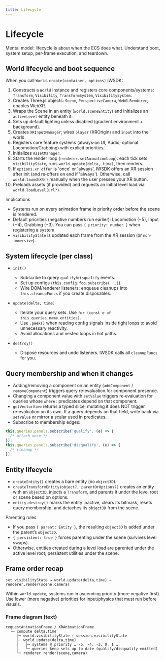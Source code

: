 ```yaml
---
title: Lifecycle
---
```


# Lifecycle

Mental model: lifecycle is about when the ECS does what. Understand boot, system setup, per‑frame execution, and teardown.

## World lifecycle and boot sequence

When you call `World.create(container, options)` IWSDK:

1. Constructs a `World` instance and registers core components/systems: `Transform`, `Visibility`, `TransformSystem`, `VisibilitySystem`.
2. Creates Three.js objects: `Scene`, `PerspectiveCamera`, `WebGLRenderer`; enables WebXR.
3. Wraps the Scene in an entity (`world.sceneEntity`) and initializes an `activeLevel` entity beneath it.
4. Sets up default lighting unless disabled (gradient environment + background).
5. Creates `XRInputManager`; wires `player` (XROrigin) and `input` into the world.
6. Registers core feature systems (always‑on UI, Audio; optional Locomotion/Grabbing) with explicit priorities.
7. Initializes `AssetManager`.
8. Starts the render loop (`renderer.setAnimationLoop`): each tick sets `visibilityState`, runs `world.update(delta, time)`, then renders.
9. If `options.xr.offer` is 'once' or 'always', IWSDK offers an XR session after init (and re‑offers on end if 'always'). Otherwise, call `world.launchXR()` manually when the user presses your XR button.
10. Preloads assets (if provided) and requests an initial level load via `world.loadLevel(url?)`.

Implications

- Systems run on every animation frame in priority order before the scene is rendered.
- Default priorities (negative numbers run earlier): Locomotion (−5), Input (−4), Grabbing (−3). You can pass `{ priority: number }` when registering a system.
- `visibilityState` is updated each frame from the XR session (or `non-immersive`).

## System lifecycle (per class)

- `init()`
  - Subscribe to query `qualify`/`disqualify` events.
  - Set up configs (`this.config.foo.subscribe(...)`).
  - Wire DOM/renderer listeners; enqueue cleanups into `this.cleanupFuncs` if you create disposables.

- `update(delta, time)`
  - Iterate your query sets. Use `for (const e of this.queries.name.entities)`.
  - Use `.peek()` when reading config signals inside tight loops to avoid unnecessary reactivity.
  - Avoid allocations and nested loops in hot paths.

- `destroy()`
  - Dispose resources and undo listeners. IWSDK calls all `cleanupFuncs` for you.

## Query membership and when it changes

- Adding/removing a component on an entity (`addComponent` / `removeComponent`) triggers query re‑evaluation for component presence.
- Changing a component value with `setValue` triggers re‑evaluation for queries whose `where:` predicates depend on that component.
- `getVectorView` returns a typed slice; mutating it does NOT trigger re‑evaluation on its own. If a query depends on that field, write back via `setValue` or mirror a scalar used in predicates.
- Subscribe to membership edges:

```ts
this.queries.panels.subscribe('qualify', (e) => {
  /* attach once */
});
this.queries.panels.subscribe('disqualify', (e) => {
  /* cleanup */
});
```

## Entity lifecycle

- `createEntity()` creates a bare entity (no `object3D`).
- `createTransformEntity(object?, parentOrOptions?)` creates an entity with an `object3D`, injects a `Transform`, and parents it under the level root or scene based on options.
- `entity.destroy()` marks the entity inactive, clears its bitmask, resets query membership, and detaches its `object3D` from the scene.

Parenting rules

- If you pass `{ parent: Entity }`, the resulting `object3D` is added under the parent’s `object3D`.
- `{ persistent: true }` forces parenting under the scene (survives level swaps).
- Otherwise, entities created during a level load are parented under the active level root; persistent utilities under the scene.

## Frame order recap

```text
set visibilityState → world.update(delta,time) → renderer.render(scene,camera)
```

Within `world.update`, systems run in ascending priority (more negative first). Use lower (more negative) priorities for input/physics that must run before visuals.

### Frame diagram (text)

```text
requestAnimationFrame / XRAnimationFrame
  └─ compute delta,time
     ├─ world.visibilityState ← session.visibilityState
     ├─ world.update(delta,time)
     │   ├─ systems @ priority … -5, -4, -3, 0, 1 …
     │   └─ queries keep sets up to date (qualify/disqualify emitted)
     └─ renderer.render(scene,camera)
```
